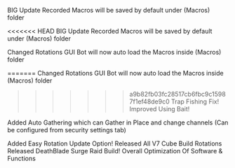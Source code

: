 BIG Update
Recorded Macros will be saved by default under (Macros) folder

<<<<<<< HEAD
BIG Update
Recorded Macros will be saved by default under (Macros) folder

Changed Rotations GUI Bot will now auto load the Macros inside (Macros) folder

=======
Changed Rotations GUI Bot will now auto load the Macros inside (Macros) folder

>>>>>>> a9b82fb03fc28517cb6fbc9c15987f1ef48de9c0
Trap Fishing Fix!
Improved Using Bait!

Added Auto Gathering which can Gather in Place and change channels (Can be configured from security settings tab)

Added Easy Rotation Update Option!
Released All V7 Cube Build Rotations
Released DeathBlade Surge Raid Build!
Overall Optimization Of Software & Functions
